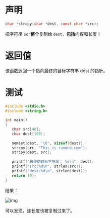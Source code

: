 # 声明

```c
char *strcpy(char *dest, const char *src);
```

把字符串 `scr`**整个**复制给 `dest`，**包括**内容和长度！

# 返回值

该函数返回一个指向最终的目标字符串 dest 的指针。

# 测试

```c
#include <stdio.h>
#include <string.h>
 
int main()
{
   char src[40];
   char dest[100];
  
   memset(dest, '\0', sizeof(dest));
   strcpy(src, "This is runoob.com");
   strcpy(dest, src);
 
   printf("最终的目标字符串： %s\n", dest);
   printf("src:%d\n", strlen(src));
   printf("dest:%d\n", strlen(dest));
   return (0);
}
```

结果：

![img](https://img2023.cnblogs.com/blog/2635041/202308/2635041-20230824172835726-828792810.png)

可以发现，连长度也被复制过来了。
